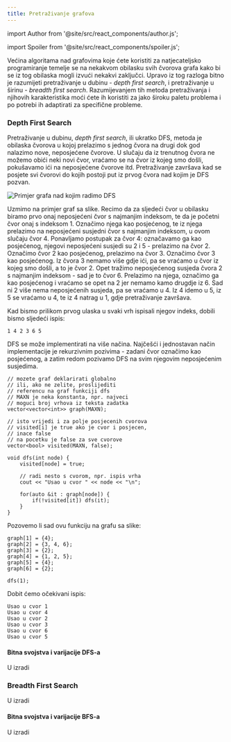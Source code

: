 ```yaml
---
title: Pretraživanje grafova
---
```


import Author from '@site/src/react_components/author.js';

import Spoiler from '@site/src/react_components/spoiler.js';

<Author authorName='Ivan Vlahov' githubUsername='vlahovivan'/>

Većina algoritama nad grafovima koje ćete koristiti za natjecateljsko programiranje temelje se na nekakvom obilasku svih čvorova grafa kako bi se iz tog obilaska mogli izvući nekakvi zaključci. Upravo iz tog razloga bitno je razumijeti pretraživanje u dubinu - *depth first search*, i pretraživanje u širinu - *breadth first search*. Razumijevanjem tih metoda pretraživanja i njihovih karakteristika moći ćete ih koristiti za jako široku paletu problema i po potrebi ih adaptirati za specifične probleme.

### Depth First Search

Pretraživanje u dubinu, *depth first search*, ili ukratko DFS, metoda je obilaska čvorova u kojoj prelazimo s jednog čvora na drugi dok god nalazimo nove, neposjećene čvorove. U slučaju da iz trenutnog čvora ne možemo obići neki novi čvor, vraćamo se na čvor iz kojeg smo došli, pokušavamo ići na neposjećene čvorove itd. Pretraživanje završava kad se posjete svi čvorovi do kojih postoji put iz prvog čvora nad kojim je DFS pozvan.

![Primjer grafa nad kojim radimo DFS](/img/algoritmi-nad-grafovima-1/pretrazivanje1.png)

Uzmimo na primjer graf sa slike. Recimo da za sljedeći čvor u obilasku biramo prvo onaj neposjećeni čvor s najmanjim indeksom, te da je početni čvor onaj s indeksom 1. Označimo njega kao posjećenog, te iz njega prelazimo na neposjećeni susjedni čvor s najmanjim indeksom, u ovom slučaju čvor 4. Ponavljamo postupak za čvor 4: označavamo ga kao posjećenog, njegovi neposjećeni susjedi su 2 i 5 - prelazimo na čvor 2. Označimo čvor 2 kao posjećenog, prelazimo na čvor 3. Označimo čvor 3 kao posjećenog. Iz čvora 3 nemamo više gdje ići, pa se vraćamo u čvor iz kojeg smo došli, a to je čvor 2. Opet tražimo neposjećenog susjeda čvora 2 s najmanjim indeksom - sad je to čvor 6. Prelazimo na njega, označimo ga kao posjećenog i vraćamo se opet na 2 jer nemamo kamo drugdje iz 6. Sad ni 2 više nema neposjećenih susjeda, pa se vraćamo u 4. Iz 4 idemo u 5, iz 5 se vraćamo u 4, te iz 4 natrag u 1, gdje pretraživanje završava.

Kad bismo prilikom prvog ulaska u svaki vrh ispisali njegov indeks, dobili bismo sljedeći ispis:

```
1 4 2 3 6 5
```

DFS se može implementirati na više načina. Najčešći i jednostavan način implementacije je rekurzivnim pozivima - zadani čvor označimo kao posjećenog, a zatim redom pozivamo DFS na svim njegovim neposjećenim susjedima.

```
// mozete graf deklarirati globalno
// ili, ako ne zelite, proslijediti 
// referencu na graf funkciji dfs
// MAXN je neka konstanta, npr. najveci
// moguci broj vrhova iz teksta zadatka
vector<vector<int>> graph(MAXN);

// isto vrijedi i za polje posjecenih cvorova
// visited[i] je true ako je cvor i posjecen,
// inace false
// na pocetku je false za sve cvorove
vector<bool> visited(MAXN, false);

void dfs(int node) {
    visited[node] = true;

    // radi nesto s cvorom, npr. ispis vrha
    cout << "Usao u cvor " << node << "\n";

    for(auto &it : graph[node]) {
        if(!visited[it]) dfs(it);
    }
}
```

Pozovemo li sad ovu funkciju na grafu sa slike:

```
graph[1] = {4};
graph[2] = {3, 4, 6};
graph[3] = {2};
graph[4] = {1, 2, 5};
graph[5] = {4};
graph[6] = {2};

dfs(1);
```

Dobit ćemo očekivani ispis:

```
Usao u cvor 1
Usao u cvor 4
Usao u cvor 2
Usao u cvor 3
Usao u cvor 6
Usao u cvor 5
```

#### Bitna svojstva i varijacije DFS-a

U izradi

### Breadth First Search

U izradi

#### Bitna svojstva i varijacije BFS-a

U izradi
